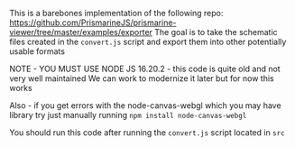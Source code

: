 This is a barebones implementation of the following repo:
https://github.com/PrismarineJS/prismarine-viewer/tree/master/examples/exporter
The goal is to take the schematic files created in the `convert.js` script and export them into other potentially usable formats

NOTE - YOU MUST USE NODE JS 16.20.2 - this code is quite old and not very well maintained
We can work to modernize it later but for now this works

Also - if you get errors with the node-canvas-webgl which you may have library try just manually running `npm install node-canvas-webgl`

You should run this code after running the `convert.js` script located in `src`